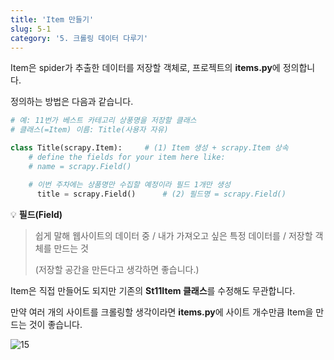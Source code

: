 ```yaml
---
title: 'Item 만들기'
slug: 5-1
category: '5. 크롤링 데이터 다루기'
---
```

  
Item은 spider가 추출한 데이터를 저장할 객체로, 프로젝트의 **items.py**에 정의합니다.

정의하는 방법은 다음과 같습니다.

```python
# 예: 11번가 베스트 카테고리 상풍명을 저장할 클래스
# 클래스(=Item) 이름: Title(사용자 자유)

class Title(scrapy.Item):     # (1) Item 생성 + scrapy.Item 상속
    # define the fields for your item here like:
    # name = scrapy.Field()

  	# 이번 주차에는 상품명만 수집할 예정이라 필드 1개만 생성   
	  title = scrapy.Field()      # (2) 필드명 = scrapy.Field()
```

💡 **필드(Field)**
> 쉽게 말해 웹사이트의 데이터 중 / 내가 가져오고 싶은 특정 데이터를 / 저장할 객체를 만드는 것
>    
> (저장할 공간을 만든다고 생각하면 좋습니다.)

Item은 직접 만들어도 되지만 기존의 **St11Item 클래스**를 수정해도 무관합니다.

만약 여러 개의 사이트를 크롤링할 생각이라면 **items.py**에 사이트 개수만큼 Item을 만드는 것이 좋습니다.

![15](./scrapy/5-1/15.png)
